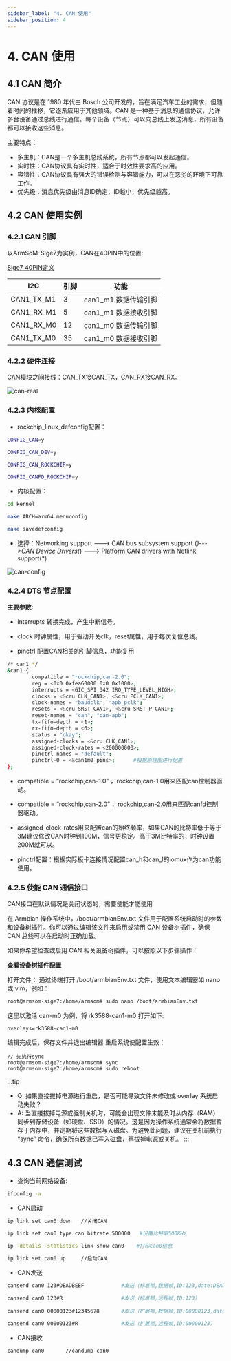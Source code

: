 ```yaml
---
sidebar_label: "4. CAN 使用"
sidebar_position: 4
---
```


# 4. CAN 使用
## 4.1 CAN 简介

CAN 协议是在 1980 年代由 Bosch 公司开发的，旨在满足汽车工业的需求，但随着时间的推移，它逐渐应用于其他领域。CAN 是一种基于消息的通信协议，允许多台设备通过总线进行通信。每个设备（节点）可以向总线上发送消息，所有设备都可以接收这些消息。

主要特点：
- 多主机：CAN是一个多主机总线系统，所有节点都可以发起通信。
- 实时性：CAN协议具有实时性，适合于时效性要求高的应用。
- 容错性：CAN协议具有强大的错误检测与容错能力，可以在恶劣的环境下可靠工作。
- 优先级：消息优先级由消息ID确定，ID越小，优先级越高。

## 4.2 CAN 使用实例

### 4.2.1 CAN 引脚

以ArmSoM-Sige7为实例，CAN在40PIN中的位置: 

[Sige7 40PIN定义](/interface-usage/40pin#16-armsom-sige7)

| I2C    | 引脚       | 功能 | 
| -------- | ----------- | ----------- |
| CAN1_TX_M1 | 3            | can1_m1 数据传输引脚|
| CAN1_RX_M1 | 5            | can1_m1 数据接收引脚|
| CAN1_RX_M0 | 12           | can1_m0 数据传输引脚|
| CAN1_TX_M0 | 35           | can1_m0 数据接收引脚|

### 4.2.2 硬件连接
CAN模块之间接线：CAN_TX接CAN_TX，CAN_RX接CAN_RX。

![can-real](/img/general-tutorial/interface-usage/can-real.png)

### 4.2.3 内核配置
- rockchip_linux_defconfig配置：

```bash
CONFIG_CAN=y

CONFIG_CAN_DEV=y

CONFIG_CAN_ROCKCHIP=y

CONFIG_CANFD_ROCKCHIP=y
```
- 内核配置：
```bash
cd kernel

make ARCH=arm64 menuconfig

make savedefconfig
```
- 选择：Networking support ---> CAN bus subsystem support (*)--->CAN Device Drivers(*) ---> Platform CAN drivers with Netlink support(*)

![can-config](/img/general-tutorial/interface-usage/can-config.png)

### 4.2.4 DTS 节点配置

**主要参数:**

- interrupts
转换完成，产生中断信号。

- clock
时钟属性，用于驱动开关clk，reset属性，用于每次复位总线。

- pinctrl
配置CAN相关的引脚信息，功能复用

```bash
/* can1 */
&can1 {
		compatible = "rockchip,can-2.0";
	    reg = <0x0 0xfea60000 0x0 0x1000>;
		interrupts = <GIC_SPI 342 IRQ_TYPE_LEVEL_HIGH>;
		clocks = <&cru CLK_CAN1>, <&cru PCLK_CAN1>;
		clock-names = "baudclk", "apb_pclk";
		resets = <&cru SRST_CAN1>, <&cru SRST_P_CAN1>;
		reset-names = "can", "can-apb";
		tx-fifo-depth = <1>;
		rx-fifo-depth = <6>;
		status = "okay";
		assigned-clocks = <&cru CLK_CAN1>;
		assigned-clock-rates = <200000000>;
		pinctrl-names = "default";
		pinctrl-0 = <&can1m0_pins>;      #根据原理图进行配置
};
```

- compatible = “rockchip,can-1.0” ，rockchip,can-1.0用来匹配can控制器驱动。

- compatible = “rockchip,can-2.0” ，rockchip,can-2.0用来匹配canfd控制器驱动。

- assigned-clock-rates用来配置can的始终频率，如果CAN的比特率低于等于3M建议修改CAN时钟到100M，信号更稳定。高于3M比特率的，时钟设置200M就可以。

- pinctrl配置：根据实际板卡连接情况配置can_h和can_l的iomux作为can功能使用。

### 4.2.5 使能 CAN 通信接口

CAN接口在默认情况是关闭状态的，需要使能才能使用

在 Armbian 操作系统中，/boot/armbianEnv.txt 文件用于配置系统启动时的参数和设备树插件。你可以通过编辑该文件来启用或禁用 CAN 设备树插件，确保 CAN 总线可以在启动时正确加载。

如果你希望检查或启用 CAN 相关设备树插件，可以按照以下步骤操作：

 **查看设备树插件配置**

打开文件： 通过终端打开 /boot/armbianEnv.txt 文件，使用文本编辑器如 nano 或 vim，例如：

```bash
root@armsom-sige7:/home/armsom# sudo nano /boot/armbianEnv.txt
```

这里以激活 can-m0 为例，将 rk3588-can1-m0 打开如下:

```
overlays=rk3588-can1-m0
```

编辑完成后，保存文件并退出编辑器 重启系统使配置生效：

```
// 先执行sync
root@armsom-sige7:/home/armsom# sync
root@armsom-sige7:/home/armsom# sudo reboot
```

:::tip
- Q: 如果直接拔掉电源进行重启，是否可能导致文件未修改或 overlay 系统启动失败？
- A: 当直接拔掉电源或强制关机时，可能会出现文件未能及时从内存（RAM）同步到存储设备（如硬盘、SSD）的情况。这是因为操作系统通常会将数据暂存于内存中，并定期将这些数据写入磁盘。为避免此问题，建议在关机前执行 “sync” 命令，确保所有数据已写入磁盘，再拔掉电源或关机。
:::

## 4.3 CAN 通信测试

- 查询当前⽹络设备:

```bash
ifconfig -a
```

- CAN启动
```bash
ip link set can0 down   //关闭CAN

ip link set can0 type can bitrate 500000   #设置⽐特率500KHz

ip -details -statistics link show can0    #打印can0信息
	
ip link set can0 up     //启动CAN
```
- CAN发送

```bash
cansend can0 123#DEADBEEF            #发送（标准帧,数据帧,ID:123,date:DEADBEEF）

cansend can0 123#R                   #发送（标准帧,远程帧,ID:123）
	
cansend can0 00000123#12345678       #发送（扩展帧,数据帧,ID:00000123,date:DEADBEEF）

cansend can0 00000123#R              #发送（扩展帧,远程帧,ID:00000123）
```
- CAN接收

```bash
candump can0       //candump can0
```